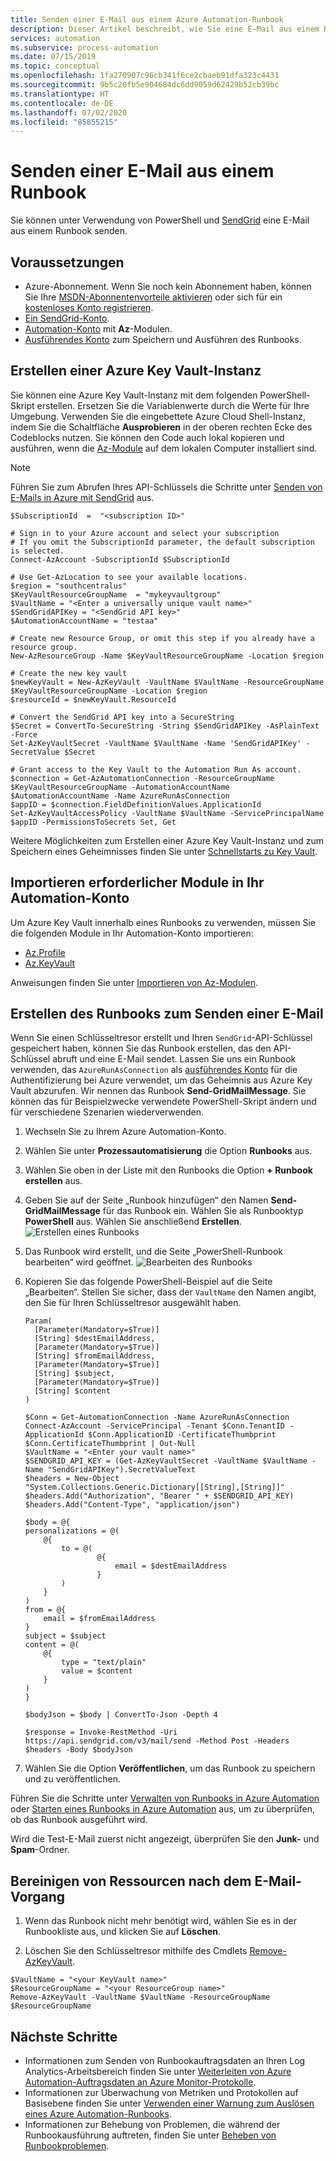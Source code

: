 ```yaml
---
title: Senden einer E-Mail aus einem Azure Automation-Runbook
description: Dieser Artikel beschreibt, wie Sie eine E-Mail aus einem Runbook heraus versenden können.
services: automation
ms.subservice: process-automation
ms.date: 07/15/2019
ms.topic: conceptual
ms.openlocfilehash: 1fa270907c96cb341f6ce2cbaeb91dfa323c4431
ms.sourcegitcommit: 9b5c20fb5e904684dc6dd9059d62429b52cb39bc
ms.translationtype: HT
ms.contentlocale: de-DE
ms.lasthandoff: 07/02/2020
ms.locfileid: "85855215"
---
```

# <a name="send-an-email-from-a-runbook"></a>Senden einer E-Mail aus einem Runbook

Sie können unter Verwendung von PowerShell und [SendGrid](https://sendgrid.com/solutions) eine E-Mail aus einem Runbook senden. 

## <a name="prerequisites"></a>Voraussetzungen

* Azure-Abonnement. Wenn Sie noch kein Abonnement haben, können Sie Ihre [MSDN-Abonnentenvorteile aktivieren](https://azure.microsoft.com/pricing/member-offers/msdn-benefits-details/) oder sich für ein [kostenloses Konto registrieren](https://azure.microsoft.com/free/?WT.mc_id=A261C142F).
* [Ein SendGrid-Konto](/azure/sendgrid-dotnet-how-to-send-email#create-a-sendgrid-account).
* [Automation-Konto](automation-offering-get-started.md) mit **Az**-Modulen.
* [Ausführendes Konto](automation-create-runas-account.md) zum Speichern und Ausführen des Runbooks.

## <a name="create-an-azure-key-vault"></a>Erstellen einer Azure Key Vault-Instanz

Sie können eine Azure Key Vault-Instanz mit dem folgenden PowerShell-Skript erstellen. Ersetzen Sie die Variablenwerte durch die Werte für Ihre Umgebung. Verwenden Sie die eingebettete Azure Cloud Shell-Instanz, indem Sie die Schaltfläche **Ausprobieren** in der oberen rechten Ecke des Codeblocks nutzen. Sie können den Code auch lokal kopieren und ausführen, wenn die [Az-Module](/powershell/azure/install-az-ps) auf dem lokalen Computer installiert sind.

> [!NOTE]
> Führen Sie zum Abrufen Ihres API-Schlüssels die Schritte unter [Senden von E-Mails in Azure mit SendGrid](/azure/sendgrid-dotnet-how-to-send-email#to-find-your-sendgrid-api-key) aus.

```azurepowershell-interactive
$SubscriptionId  =  "<subscription ID>"

# Sign in to your Azure account and select your subscription
# If you omit the SubscriptionId parameter, the default subscription is selected.
Connect-AzAccount -SubscriptionId $SubscriptionId

# Use Get-AzLocation to see your available locations.
$region = "southcentralus"
$KeyVaultResourceGroupName  = "mykeyvaultgroup"
$VaultName = "<Enter a universally unique vault name>"
$SendGridAPIKey = "<SendGrid API key>"
$AutomationAccountName = "testaa"

# Create new Resource Group, or omit this step if you already have a resource group.
New-AzResourceGroup -Name $KeyVaultResourceGroupName -Location $region

# Create the new key vault
$newKeyVault = New-AzKeyVault -VaultName $VaultName -ResourceGroupName $KeyVaultResourceGroupName -Location $region
$resourceId = $newKeyVault.ResourceId

# Convert the SendGrid API key into a SecureString
$Secret = ConvertTo-SecureString -String $SendGridAPIKey -AsPlainText -Force
Set-AzKeyVaultSecret -VaultName $VaultName -Name 'SendGridAPIKey' -SecretValue $Secret

# Grant access to the Key Vault to the Automation Run As account.
$connection = Get-AzAutomationConnection -ResourceGroupName $KeyVaultResourceGroupName -AutomationAccountName $AutomationAccountName -Name AzureRunAsConnection
$appID = $connection.FieldDefinitionValues.ApplicationId
Set-AzKeyVaultAccessPolicy -VaultName $VaultName -ServicePrincipalName $appID -PermissionsToSecrets Set, Get
```

Weitere Möglichkeiten zum Erstellen einer Azure Key Vault-Instanz und zum Speichern eines Geheimnisses finden Sie unter [Schnellstarts zu Key Vault](/azure/key-vault/).

## <a name="import-required-modules-into-your-automation-account"></a>Importieren erforderlicher Module in Ihr Automation-Konto

Um Azure Key Vault innerhalb eines Runbooks zu verwenden, müssen Sie die folgenden Module in Ihr Automation-Konto importieren:

* [Az.Profile](https://www.powershellgallery.com/packages/Az.Profile)
* [Az.KeyVault](https://www.powershellgallery.com/packages/Az.KeyVault)

Anweisungen finden Sie unter [Importieren von Az-Modulen](shared-resources/modules.md#import-az-modules).

## <a name="create-the-runbook-to-send-an-email"></a>Erstellen des Runbooks zum Senden einer E-Mail

Wenn Sie einen Schlüsseltresor erstellt und Ihren `SendGrid`-API-Schlüssel gespeichert haben, können Sie das Runbook erstellen, das den API-Schlüssel abruft und eine E-Mail sendet. Lassen Sie uns ein Runbook verwenden, das `AzureRunAsConnection` als [ausführendes Konto](automation-create-runas-account.md) für die Authentifizierung bei Azure verwendet, um das Geheimnis aus Azure Key Vault abzurufen. Wir nennen das Runbook **Send-GridMailMessage**. Sie können das für Beispielzwecke verwendete PowerShell-Skript ändern und für verschiedene Szenarien wiederverwenden.

1. Wechseln Sie zu Ihrem Azure Automation-Konto.
2. Wählen Sie unter **Prozessautomatisierung** die Option **Runbooks** aus.
3. Wählen Sie oben in der Liste mit den Runbooks die Option **+ Runbook erstellen** aus.
4. Geben Sie auf der Seite „Runbook hinzufügen“ den Namen **Send-GridMailMessage** für das Runbook ein. Wählen Sie als Runbooktyp **PowerShell** aus. Wählen Sie anschließend **Erstellen**.
   ![Erstellen eines Runbooks](./media/automation-send-email/automation-send-email-runbook.png)
5. Das Runbook wird erstellt, und die Seite „PowerShell-Runbook bearbeiten“ wird geöffnet.
   ![Bearbeiten des Runbooks](./media/automation-send-email/automation-send-email-edit.png)
6. Kopieren Sie das folgende PowerShell-Beispiel auf die Seite „Bearbeiten“. Stellen Sie sicher, dass der `VaultName` den Namen angibt, den Sie für Ihren Schlüsseltresor ausgewählt haben.

    ```powershell-interactive
    Param(
      [Parameter(Mandatory=$True)]
      [String] $destEmailAddress,
      [Parameter(Mandatory=$True)]
      [String] $fromEmailAddress,
      [Parameter(Mandatory=$True)]
      [String] $subject,
      [Parameter(Mandatory=$True)]
      [String] $content
    )

    $Conn = Get-AutomationConnection -Name AzureRunAsConnection
    Connect-AzAccount -ServicePrincipal -Tenant $Conn.TenantID -ApplicationId $Conn.ApplicationID -CertificateThumbprint $Conn.CertificateThumbprint | Out-Null
    $VaultName = "<Enter your vault name>"
    $SENDGRID_API_KEY = (Get-AzKeyVaultSecret -VaultName $VaultName -Name "SendGridAPIKey").SecretValueText
    $headers = New-Object "System.Collections.Generic.Dictionary[[String],[String]]"
    $headers.Add("Authorization", "Bearer " + $SENDGRID_API_KEY)
    $headers.Add("Content-Type", "application/json")

    $body = @{
    personalizations = @(
        @{
            to = @(
                    @{
                        email = $destEmailAddress
                    }
            )
        }
    )
    from = @{
        email = $fromEmailAddress
    }
    subject = $subject
    content = @(
        @{
            type = "text/plain"
            value = $content
        }
    )
    }

    $bodyJson = $body | ConvertTo-Json -Depth 4

    $response = Invoke-RestMethod -Uri https://api.sendgrid.com/v3/mail/send -Method Post -Headers $headers -Body $bodyJson
    ```

7. Wählen Sie die Option **Veröffentlichen**, um das Runbook zu speichern und zu veröffentlichen.

Führen Sie die Schritte unter [Verwalten von Runbooks in Azure Automation](manage-runbooks.md#test-a-runbook) oder [Starten eines Runbooks in Azure Automation](start-runbooks.md) aus, um zu überprüfen, ob das Runbook ausgeführt wird.

Wird die Test-E-Mail zuerst nicht angezeigt, überprüfen Sie den **Junk-** und **Spam**-Ordner.

## <a name="clean-up-resources-after-the-email-operation"></a>Bereinigen von Ressourcen nach dem E-Mail-Vorgang

1. Wenn das Runbook nicht mehr benötigt wird, wählen Sie es in der Runbookliste aus, und klicken Sie auf **Löschen**.

2. Löschen Sie den Schlüsseltresor mithilfe des Cmdlets [Remove-AzKeyVault](https://docs.microsoft.com/powershell/module/az.keyvault/remove-azkeyvault?view=azps-3.7.0).

```azurepowershell-interactive
$VaultName = "<your KeyVault name>"
$ResourceGroupName = "<your ResourceGroup name>"
Remove-AzKeyVault -VaultName $VaultName -ResourceGroupName $ResourceGroupName
```

## <a name="next-steps"></a>Nächste Schritte

* Informationen zum Senden von Runbookauftragsdaten an Ihren Log Analytics-Arbeitsbereich finden Sie unter [Weiterleiten von Azure Automation-Auftragsdaten an Azure Monitor-Protokolle](automation-manage-send-joblogs-log-analytics.md).
* Informationen zur Überwachung von Metriken und Protokollen auf Basisebene finden Sie unter [Verwenden einer Warnung zum Auslösen eines Azure Automation-Runbooks](automation-create-alert-triggered-runbook.md).
* Informationen zur Behebung von Problemen, die während der Runbookausführung auftreten, finden Sie unter [Beheben von Runbookproblemen](./troubleshoot/runbooks.md).